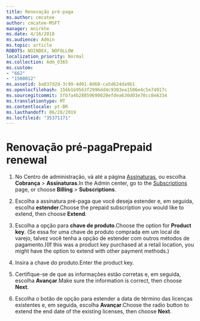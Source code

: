 ```yaml
---
title: Renovação pré-paga
ms.author: cmcatee
author: cmcatee-MSFT
manager: mnirkhe
ms.date: 4/16/2018
ms.audience: Admin
ms.topic: article
ROBOTS: NOINDEX, NOFOLLOW
localization_priority: Normal
ms.collection: Adm_O365
ms.custom:
- "662"
- "1500012"
ms.assetid: ba037d2d-3c99-4d01-8d60-ca5d624da9b1
ms.openlocfilehash: 156b1b9563f2996dd4c9303ea1506e4c5e74917c
ms.sourcegitcommit: 5fb7a4b28859690020efdea630d03e70cc0e6334
ms.translationtype: MT
ms.contentlocale: pt-BR
ms.lasthandoff: 06/28/2019
ms.locfileid: "35371171"
---
```

# <a name="prepaid-renewal"></a><span data-ttu-id="9abd2-102">Renovação pré-paga</span><span class="sxs-lookup"><span data-stu-id="9abd2-102">Prepaid renewal</span></span>

1. <span data-ttu-id="9abd2-103">No Centro de administração, vá até a página [Assinaturas](https://go.microsoft.com/fwlink/p/?linkid=842054), ou escolha **Cobrança** \> **Assinaturas**.</span><span class="sxs-lookup"><span data-stu-id="9abd2-103">In the Admin center, go to the [Subscriptions](https://go.microsoft.com/fwlink/p/?linkid=842054) page, or choose **Billing** \> **Subscriptions**.</span></span>

2. <span data-ttu-id="9abd2-104">Escolha a assinatura pré-paga que você deseja estender e, em seguida, escolha **estender**.</span><span class="sxs-lookup"><span data-stu-id="9abd2-104">Choose the prepaid subscription you would like to extend, then choose **Extend**.</span></span>

3. <span data-ttu-id="9abd2-105">Escolha a opção para **chave de produto**.</span><span class="sxs-lookup"><span data-stu-id="9abd2-105">Choose the option for **Product key**.</span></span> <span data-ttu-id="9abd2-106">(Se essa for uma chave de produto comprada em um local de varejo, talvez você tenha a opção de estender com outros métodos de pagamento.)</span><span class="sxs-lookup"><span data-stu-id="9abd2-106">(If this was a product key purchased at a retail location, you might have the option to extend with other payment methods.)</span></span>

4. <span data-ttu-id="9abd2-107">Insira a chave do produto.</span><span class="sxs-lookup"><span data-stu-id="9abd2-107">Enter the product key.</span></span>

5. <span data-ttu-id="9abd2-108">Certifique-se de que as informações estão corretas e, em seguida, escolha **Avançar**.</span><span class="sxs-lookup"><span data-stu-id="9abd2-108">Make sure the information is correct, then choose **Next**.</span></span>

6. <span data-ttu-id="9abd2-109">Escolha o botão de opção para estender a data de término das licenças existentes e, em seguida, escolha **Avançar**.</span><span class="sxs-lookup"><span data-stu-id="9abd2-109">Choose the radio button to extend the end date of the existing licenses, then choose **Next**.</span></span>
